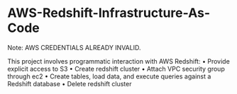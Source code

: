 # AWS-Redshift-Infrastructure-As-Code

Note: AWS CREDENTIALS ALREADY INVALID.

This project involves programmatic interaction with AWS Redshift:
• Provide explicit access to S3
• Create redshift cluster
• Attach VPC security group through ec2
• Create tables, load data, and execute queries against a Redshift database
• Delete redshift cluster
